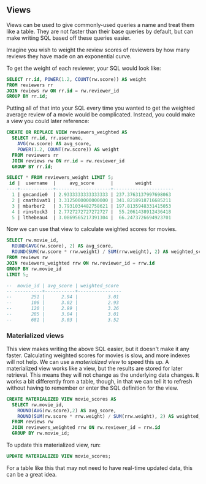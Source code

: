 ## Views

Views can be used to give commonly-used queries a name and treat them like a table. They are not faster than their base queries by default, but can make writing SQL based off these queries easier.

Imagine you wish to weight the review scores of reviewers by how many reviews they have made on an exponential curve.

To get the weight of each reviewer, your SQL would look like:

```sql
SELECT rr.id, POWER(1.2, COUNT(rw.score)) AS weight 
FROM reviewers rr 
JOIN reviews rw ON rr.id = rw.reviewer_id 
GROUP BY rr.id;
```

Putting all of that into your SQL every time you wanted to get the weighted average review of a movie would be complicated. Instead, you could make a view you could later reference:

```sql
CREATE OR REPLACE VIEW reviewers_weighted AS 
  SELECT rr.id, rr.username,
    AVG(rw.score) AS avg_score, 
    POWER(1.2, COUNT(rw.score)) AS weight 
  FROM reviewers rr 
  JOIN reviews rw ON rr.id = rw.reviewer_id 
  GROUP BY rr.id;

SELECT * FROM reviewers_weight LIMIT 5;
 id |  username  |     avg_score      |        weight        
----+------------+--------------------+----------------------
  1 | gmcandie0  | 2.9333333333333333 | 237.3763137997698063
  2 | cmathivat1 | 3.3125000000000000 | 341.8218918716685211
  3 | mbarber2   | 3.7931034482758621 | 197.8135948331415053
  4 | rinstock3  | 2.7727272727272727 |  55.2061438912436418
  5 | lthebeau4  | 3.0869565217391304 |  66.2473726694923701

```

Now we can use that view to calculate weighted scores for movies.

```sql
SELECT rw.movie_id,
  ROUND(AVG(rw.score), 2) AS avg_score, 
  ROUND(SUM(rw.score * rrw.weight) / SUM(rrw.weight), 2) AS weighted_score 
FROM reviews rw 
JOIN reviewers_weighted rrw ON rw.reviewer_id = rrw.id 
GROUP BY rw.movie_id 
LIMIT 5;

--  movie_id | avg_score | weighted_score 
-- ----------+-----------+----------------
--       251 |      2.94 |           3.01
--       106 |      3.02 |           2.93
--       120 |      2.99 |           3.26
--       285 |      3.04 |           3.01
--       681 |      3.03 |           3.52
```

### Materialized views

This view makes writing the above SQL easier, but it doesn't make it any faster. Calculating weighted scores for movies is slow, and more indexes will not help. We can use a _materialized view_ to speed this up. A materialized view works like a view, but the results are stored for later retrieval. This means they will not change as the underlying data changes. It works a bit differently from a table, though, in that we can tell it to refresh without having to remember or enter the SQL definition for the view.

```sql
CREATE MATERIALIZED VIEW movie_scores AS 
  SELECT rw.movie_id, 
    ROUND(AVG(rw.score),2) AS avg_score, 
    ROUND(SUM(rw.score * rrw.weight) / SUM(rrw.weight), 2) AS weighted_score 
  FROM reviews rw 
  JOIN reviewers_weighted rrw ON rw.reviewer_id = rrw.id 
  GROUP BY rw.movie_id;
```

To update this materialized view, run:

```sql
UPDATE MATERIALIZED VIEW movie_scores;
```

For a table like this that may not need to have real-time updated data, this can be a great idea.


